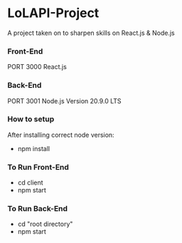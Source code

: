 # LoLAPI-Project
A project taken on to sharpen skills on React.js &amp; Node.js

### Front-End 
PORT 3000
React.js 

### Back-End
PORT 3001
Node.js Version 20.9.0 LTS



### How to setup

After installing correct node version: 

- npm install


### To Run Front-End
- cd client
- npm start

### To Run Back-End
- cd "root directory"
- npm start